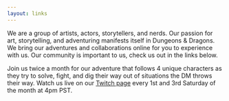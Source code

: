 ```yaml
---
layout: links
---
```


We are a group of artists, actors, storytellers, and nerds. Our passion for
art, storytelling, and adventuring manifests itself in Dungeons & Dragons. We
bring our adventures and collaborations online for you to experience with us.
Our community is important to us, check us out in the links below. 

Join us twice a month for our adventure that follows 4 unique characters as they
try to solve, fight, and dig their way out of situations the DM throws their
way. Watch us live on our [Twitch page](https://twitch.tv/HereBeDragonsDnD)
every 1st and 3rd Saturday of the month at 4pm PST.